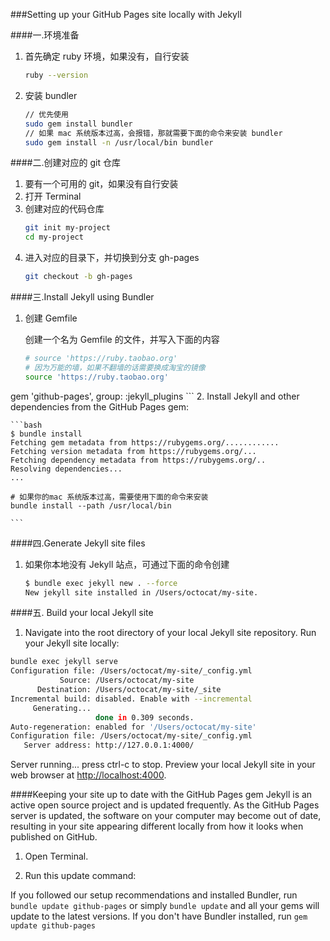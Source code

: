 ###Setting up your GitHub Pages site locally with Jekyll

####一.环境准备

1. 首先确定 ruby 环境，如果没有，自行安装
	```bash
	ruby --version
	```

2. 安装 bundler 

	```bash
	// 优先使用
	sudo gem install bundler
	// 如果 mac 系统版本过高，会报错，那就需要下面的命令来安装 bundler
	sudo gem install -n /usr/local/bin bundler
	```

####二.创建对应的 git 仓库

1. 要有一个可用的 git，如果没有自行安装
2. 打开 Terminal
3. 创建对应的代码仓库
	```bash
	git init my-project
	cd my-project
	```
4. 进入对应的目录下，并切换到分支 gh-pages
	```bash
	git checkout -b gh-pages
	```
	
####三.Install Jekyll using Bundler

1. 创建 Gemfile

	创建一个名为 Gemfile 的文件，并写入下面的内容
	
	```bash
	# source 'https://ruby.taobao.org'
	# 因为万能的墙，如果不翻墙的话需要换成淘宝的镜像
	source 'https://ruby.taobao.org'
gem 'github-pages', group: :jekyll_plugins
	```
2. Install Jekyll and other dependencies from the GitHub Pages gem:
	
	```bash
	$ bundle install
	Fetching gem metadata from https://rubygems.org/............
	Fetching version metadata from https://rubygems.org/...
	Fetching dependency metadata from https://rubygems.org/..
	Resolving dependencies...
	...
	
	# 如果你的mac 系统版本过高，需要使用下面的命令来安装
	bundle install --path /usr/local/bin
	
	```

####四.Generate Jekyll site files

1. 如果你本地没有 Jekyll 站点，可通过下面的命令创建
	
	```bash
	$ bundle exec jekyll new . --force
	New jekyll site installed in /Users/octocat/my-site.
	```
	
####五. Build your local Jekyll site

1. Navigate into the root directory of your local Jekyll site repository.
Run your Jekyll site locally:

```bash
bundle exec jekyll serve
Configuration file: /Users/octocat/my-site/_config.yml
           Source: /Users/octocat/my-site
      Destination: /Users/octocat/my-site/_site
Incremental build: disabled. Enable with --incremental
     Generating...
                   done in 0.309 seconds.
Auto-regeneration: enabled for '/Users/octocat/my-site'
Configuration file: /Users/octocat/my-site/_config.yml
   Server address: http://127.0.0.1:4000/
```
Server running... press ctrl-c to stop.
Preview your local Jekyll site in your web browser at [http://localhost:4000](http://localhost:4000).

####Keeping your site up to date with the GitHub Pages gem
Jekyll is an active open source project and is updated frequently. As the GitHub Pages server is updated, the software on your computer may become out of date, resulting in your site appearing different locally from how it looks when published on GitHub.

1. Open Terminal.

2. Run this update command:

If you followed our setup recommendations and installed Bundler, run ```bundle update github-pages``` or simply ```bundle update``` and all your gems will update to the latest versions.
If you don't have Bundler installed, run ```gem update github-pages```

